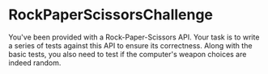 # RockPaperScissorsChallenge
You've been provided with a Rock-Paper-Scissors API. Your task is to write a series of tests against this API to ensure its correctness. Along with the basic tests, you also need to test if the computer's weapon choices are indeed random.
